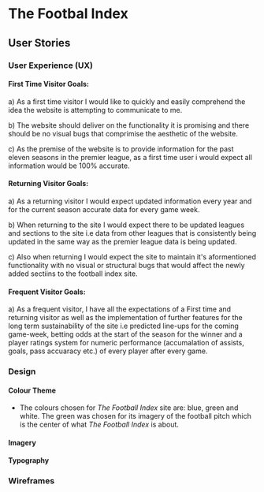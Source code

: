 #  **The Footbal Index**

## **User Stories**

### **User Experience (UX)**

#### **First Time Visitor Goals:**

a) As a first time visitor I would like to quickly and easily comprehend the idea the website is attempting to communicate to me.

b) The website should deliver on the functionality it is promising and there should be no visual bugs that comprimise the aesthetic of the website. 

c) As the premise of the website is to provide information for the past eleven seasons in the premier league, as a first time user i would expect all information would be  100% accurate. 

#### **Returning Visitor Goals:**

a) As a returning visitor I would expect updated information every year and for the current season accurate data for every game week.

b) When returning to the site I would expect there to be updated leagues and sections to the site i.e data from other leagues that is consistently being updated in the same way as the premier league data is being updated. 

c) Also when returning I would expect the site to maintain it's aformentioned functionality with no visual or structural bugs that would affect the newly added sectiins to the football index site.

#### **Frequent Visitor Goals:** 

a) As a frequent visitor, I have all the expectations of a First time and returning visitor as well as the implementation of further features for the long term sustainability of the site i.e predicted line-ups for the coming game-week, betting odds at the start of the season for the winner and a player ratings system for numeric performance (accumalation of assists, goals, pass accuaracy etc.) of every player after every game. 


### **Design**

#### **Colour Theme** 
* The colours chosen for *The Football Index* site are: blue, green and white. The green was chosen for its imagery of the football pitch which is the center of what *The Football Index* is about. 

#### **Imagery**

#### **Typography**

### **Wireframes**


